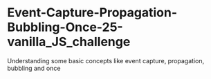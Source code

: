# Event-Capture-Propagation-Bubbling-Once-25-vanilla_JS_challenge
Understanding some basic concepts like event capture, propagation, bubbling and once
